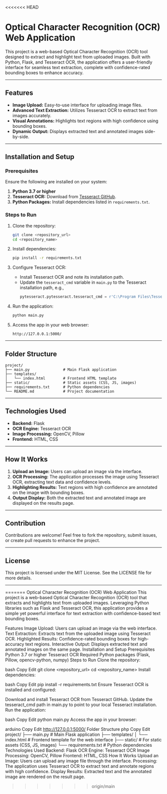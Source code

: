 <<<<<<< HEAD

# Optical Character Recognition (OCR) Web Application

This project is a web-based Optical Character Recognition (OCR) tool designed to extract and highlight text from uploaded images. Built with Python, Flask, and Tesseract OCR, the application offers a user-friendly interface for seamless text extraction, complete with confidence-rated bounding boxes to enhance accuracy.

---

## Features

- **Image Upload:** Easy-to-use interface for uploading image files.
- **Advanced Text Extraction:** Utilizes Tesseract OCR to extract text from images accurately.
- **Visual Annotations:** Highlights text regions with high confidence using bounding boxes.
- **Dynamic Output:** Displays extracted text and annotated images side-by-side.

---

## Installation and Setup

### Prerequisites

Ensure the following are installed on your system:

1. **Python 3.7 or higher**
2. **Tesseract OCR:** Download from [Tesseract GitHub](https://github.com/tesseract-ocr/tesseract).
3. **Python Packages:** Install dependencies listed in `requirements.txt`.

### Steps to Run

1. Clone the repository:
   ```bash
   git clone <repository_url>
   cd <repository_name>
   ```

2. Install dependencies:
   ```bash
   pip install -r requirements.txt
   ```

3. Configure Tesseract OCR:
   - Install Tesseract OCR and note its installation path.
   - Update the `tesseract_cmd` variable in `main.py` to the Tesseract installation path, e.g.,
     ```python
     pytesseract.pytesseract.tesseract_cmd = r'C:\Program Files\Tesseract-OCR\tesseract.exe'
     ```

4. Run the application:
   ```bash
   python main.py
   ```

5. Access the app in your web browser:
   ```
   http://127.0.0.1:5000/
   ```

---

## Folder Structure

```
project/
├── main.py               # Main Flask application
├── templates/
│   └── index.html        # Frontend HTML template
├── static/               # Static assets (CSS, JS, images)
├── requirements.txt      # Python dependencies
└── README.md             # Project documentation
```

---

## Technologies Used

- **Backend:** Flask
- **OCR Engine:** Tesseract OCR
- **Image Processing:** OpenCV, Pillow
- **Frontend:** HTML, CSS

---

## How It Works

1. **Upload an Image:** Users can upload an image via the interface.
2. **OCR Processing:** The application processes the image using Tesseract OCR, extracting text data and confidence levels.
3. **Highlighting Results:** Text regions with high confidence are annotated on the image with bounding boxes.
4. **Output Display:** Both the extracted text and annotated image are displayed on the results page.

---

## Contribution

Contributions are welcome! Feel free to fork the repository, submit issues, or create pull requests to enhance the project.

---

## License

This project is licensed under the MIT License. See the LICENSE file for more details.

---
=======
Optical Character Recognition (OCR) Web Application
This project is a web-based Optical Character Recognition (OCR) tool that extracts and highlights text from uploaded images. Leveraging Python libraries such as Flask and Tesseract OCR, this application provides a simple yet powerful interface for text extraction with confidence-based text bounding boxes.

Features
Image Upload: Users can upload an image via the web interface.
Text Extraction: Extracts text from the uploaded image using Tesseract OCR.
Highlighted Results: Confidence-rated bounding boxes for high-accuracy text regions.
Interactive Output: Displays extracted text and annotated images on the same page.
Installation and Setup
Prerequisites
Python 3.7 or higher
Tesseract OCR
Required Python packages (Flask, Pillow, opencv-python, numpy)
Steps to Run
Clone the repository:

bash
Copy
Edit
git clone <repository_url>
cd <repository_name>
Install dependencies:

bash
Copy
Edit
pip install -r requirements.txt
Ensure Tesseract OCR is installed and configured:

Download and install Tesseract OCR from Tesseract GitHub.
Update the tesseract_cmd path in main.py to point to your local Tesseract installation.
Run the application:

bash
Copy
Edit
python main.py
Access the app in your browser:

arduino
Copy
Edit
http://127.0.0.1:5000/
Folder Structure
php
Copy
Edit
project/
├── main.py               # Main Flask application
├── templates/
│   └── index.html        # Frontend template for the web interface
├── static/               # For static assets (CSS, JS, images)
└── requirements.txt      # Python dependencies
Technologies Used
Backend: Flask
OCR Engine: Tesseract OCR
Image Processing: OpenCV, Pillow
Frontend: HTML, CSS
How It Works
Upload an Image: Users can upload any image file through the interface.
Processing: The application uses Tesseract OCR to extract text and annotate regions with high confidence.
Display Results: Extracted text and the annotated image are rendered on the result page.
>>>>>>> origin/main
